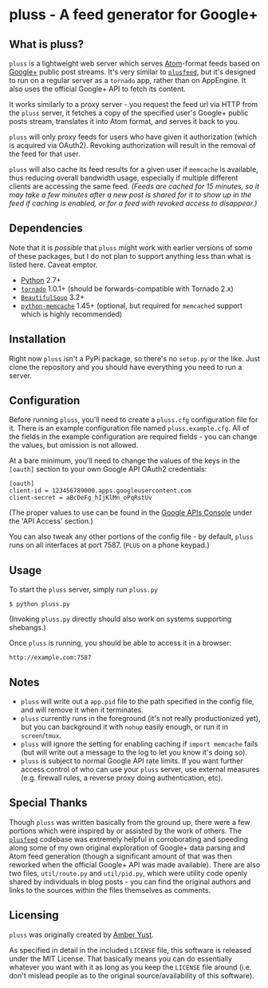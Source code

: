 pluss - A feed generator for Google+
======================================

What is pluss?
----------------

`pluss` is a lightweight web server which serves [Atom][6]-format feeds based on [Google+][5] public post streams. It's very similar to [`plusfeed`][7], but it's designed to run on a regular server as a `tornado` app, rather than on AppEngine. It also uses the official Google+ API to fetch its content.

It works similarly to a proxy server - you request the feed url via HTTP from the `pluss` server, it fetches a copy of the specified user's Google+ public posts stream, translates it into Atom format, and serves it back to you.

`pluss` will only proxy feeds for users who have given it authorization (which is acquired via OAuth2). Revoking authorization will result in the removal of the feed for that user.

`pluss` will also cache its feed results for a given user if `memcache` is available, thus reducing overall bandwidth usage, especially if multiple different clients are accessing the same feed. *(Feeds are cached for 15 minutes, so it may take a few minutes after a new post is shared for it to show up in the feed if caching is enabled, or for a feed with revoked access to disappear.)*

Dependencies
------------

Note that it is *possible* that `pluss` might work with earlier versions of some of these packages, but I do not plan to support anything less than what is listed here. Caveat emptor.

 - [Python][3] 2.7+
 - [`tornado`][1] 1.0.1+ (should be forwards-compatible with Tornado 2.x)
 - [`BeautifulSoup`][2] 3.2+
 - [`python-memcache`][4] 1.45+ (optional, but required for `memcached` support which is highly recommended)

Installation
------------

Right now `pluss` isn't a PyPi package, so there's no `setup.py` or the like. Just clone the repository and you should have everything you need to run a server.

Configuration
-------------

Before running `pluss`, you'll need to create a `pluss.cfg` configuration file for it. There is an example configuration file named `pluss.example.cfg`. All of the fields
in the example configuration are required fields - you can change the values, but omission is not allowed.

At a bare minimum, you'll need to change the values of the keys in the `[oauth]` section to your own Google API OAuth2 credentials:

    [oauth]
    client-id = 123456789000.apps.googleusercontent.com
	client-secret = aBcDeFg_hIjKlMn_oPqRstUv

(The proper values to use can be found in the [Google APIs Console][9] under the 'API Access' section.)

You can also tweak any other portions of the config file - by default, `pluss` runs on all interfaces at port 7587. (`PLUS` on a phone keypad.)

Usage
-----

To start the `pluss` server, simply run `pluss.py`

    $ python pluss.py

(Invoking `pluss.py` directly should also work on systems supporting shebangs.)

Once `pluss` is running, you should be able to access it in a browser:

    http://example.com:7587

Notes
-----

 - `pluss` will write out a `app.pid` file to the path specified in the config file, and will remove it when it terminates.
 - `pluss` currently runs in the foreground (it's not really productionized yet), but you can background it with `nohup` easily enough, or run it in `screen`/`tmux`.
 - `pluss` will ignore the setting for enabling caching if `import memcache` fails (but will write out a message to the log to let you know it's doing so).
 - `pluss` is subject to normal Google API rate limits. If you want further access control of who can use your `pluss` server, use external measures (e.g. firewall rules, a reverse proxy doing authentication, etc).

Special Thanks
--------------

Though `pluss` was written basically from the ground up, there were a few portions which were inspired by or assisted by the work of others. The [`plusfeed`][7] codebase was extremely helpful in corroborating and speeding along some of my own original exploration of Google+ data parsing and Atom feed generation (though a significant amount of that was then reworked when the official Google+ API was made available). There are also two files, `util/route.py` and `util/pid.py`, which were utility code openly shared by individuals in blog posts - you can find the original authors and links to the sources within the files themselves as comments.

Licensing
---------

`pluss` was originally created by [Amber Yust][8].

As specified in detail in the included `LICENSE` file, this software is released under the MIT License. That basically means you can do essentially whatever you want with it as long as you keep the `LICENSE` file around (i.e. don't mislead people as to the original source/availability of this software).

 [1]: http://www.tornadoweb.org/
 [2]: http://www.crummy.com/software/BeautifulSoup/
 [3]: http://python.org/
 [4]: http://www.tummy.com/Community/software/python-memcached/
 [5]: http://plus.google.com
 [6]: http://en.wikipedia.org/wiki/Atom_%28standard%29
 [7]: https://github.com/russellbeattie/plusfeed
 [8]: https://github.com/ayust
 [9]: https://code.google.com/apis/console/
